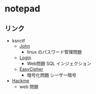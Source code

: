 # notepad

## リンク

* ksnctf
  * [John](https://github.com/beast-zer0-0303/notepad/tree/master/ksnctf/John)
    * linux のパスワード管理問題
  * [Login](https://github.com/beast-zer0-0303/notepad/tree/master/ksnctf/Login)
    * Web問題 SQL インジェクション
  * [EasyCipher](https://github.com/beast-zer0-0303/notepad/tree/master/ksnctf/EasyCipher)
    * 暗号化問題 シーザー暗号
* [Hackme](https://github.com/beast-zer0-0303/notepad/tree/master/Hackme)
  * web 問題
